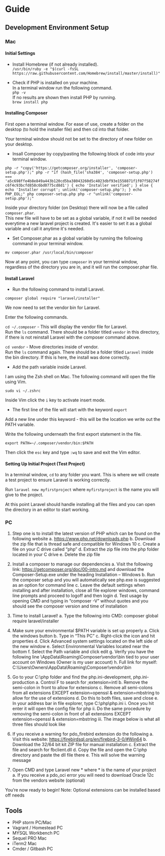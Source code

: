 # Guide 

## Development Environment Setup

### Mac 
#### Initial Settings
* Install Homebrew (if not already installed).   
`/usr/bin/ruby -e "$(curl -fsSL https://raw.githubusercontent.com/Homebrew/install/master/install)"`

* Check if PHP is installed on your machine.        
In a terminal window run the following command.        
`php -v`         
If no results are shown then install PHP by running.        
`brew install php`        

#### Installing Composer       
First open a terminal window. For ease of use, create a folder on the desktop (to hold the installer file) and then cd into that folder.        

Your terminal window should not be set to the directory of new folder on your desktop.

* Insall Composer by copy/pasting the following block of code into your terminal window.      

`php -r "copy('https://getcomposer.org/installer', 'composer-setup.php');"
php -r "if (hash_file('sha384', 'composer-setup.php') === 'a5c698ffe4b8e849a443b120cd5ba38043260d5c4023dbf93e1558871f1f07f58274fc6f4c93bcfd858c6bd0775cd8d1') { echo 'Installer verified'; } else { echo 'Installer corrupt'; unlink('composer-setup.php'); } echo PHP_EOL;"
php composer-setup.php
php -r "unlink('composer-setup.php');"`             

Inside your directory folder (on Desktop) there will now be a file called `composer.phar`.       
This new file will have to be set as a global variable, if not it will be needed everytime a new laravel project is created. It's easier to set it as a global variable and call it anytime it's needed.       

* Set Composer.phar as a global variable by running the following command in your terminal window.    

`mv composer.phar /usr/local/bin/composer`        

Now at any point, you can type `composer` in your terminal window, regardless of the directory you are in, and it will run the composer.phar file.    

#### Install Laravel      
* Run the following command to install Laravel.      

`composer global require "laravel/installer"`         

We now need to set the vendor bin for Laravel.

Enter the following commands.        

`cd ~/.composer`  - This will display the vendor file for Laravel.        
Run the `ls` command. There should be a folder titled `vendor` in this directory, if there is not reinstall Laravel with the composer command above. 

`cd vendor`  - Move directories inside of vendor.      
Run the `ls` command again. There should be a folder titled `Laravel` inside the bin directory. If this is here, the install was done correctly.      

* Add the path variable inside Laravel. 

I am using the Zsh shell on Mac. The following command will open the file using Vim.     

`sudo vi ~/.zshrc`          

Inside Vim click the `i` key to activate insert mode.        
* The first line of the file will start with the keyword `export`          

Add a new line under this keyword - this will be the location we write out the PATH variable.     

Write the following underneath the first export statement in the file. 

`export PATH=~/.composer/vendor/bin:$PATH `     

Then click the `esc` key and type `:wq` to save and exit the Vim editor. 

#### Setting Up Initial Project (Test Project)
In a terminal window, `cd` to any folder you want. This is where we will create a test project to ensure Laravel is working correctly. 

Run `laravel new myfirstproject` where `myfirstproject` is the name you will give to the project. 

At this point Laravel should handle installing all the files and you can open the directory in an editor to start working.


### PC 
1.	Step one is to install the latest version of PHP which can be found on the following website 
  a.	https://www.php.net/downloads.php
  b.	Download the zip file that is thread safe and compatible for Windows 10
  c.	Create a file on your C drive called “php”
  d.	Extract the zip file into the php folder located in your C drive
  e.	Delete the zip file


2.	Install a composer to manage our dependencies
  a.	Visit the following link: https://getcomposer.org/doc/00-intro.md and download the Composer-Setup.exe under the heading Installation – Windows
  b.	Run the composer setup and you will automatically see php.exe is suggested as an option for command line 
  c.	Leave the default settings when installing and after installation, close all file explorer windows, command line prompts and proceed to logoff and then login
  d.	Test usage by opening CMD and typing in “composer -V” without quotes and you should see the composer version and time of installation


3.	Time to install Laravel! 
  a.	Type the following into CMD: composer global require laravel/installer 


4.	Make sure your environmental $PATH variable is set up properly
  a.	Click the windows button
  b.	Type in “This PC”
  c.	Right-click the icon and hit properties
  d.	Click Advanced system settings located on the left side of the new window
  e.	Select Environmental Variables located near the bottom 
  f.	Select the Path variable and click edit
  g.	Verify you have the following line \AppData\Roaming\Composer\vendor\bin tied to your user account on Windows (Owner is my user account)
  h.  Full link for myself: C:\Users\Owners\AppData\Roaming\Composer\vendor\bin
  
  
5.	Go to your C:\php folder and find the php.ini-development, php.ini-production 
  a.	Control F to search for ;extension=intl
  b.	Remove the semi-colon in front to allow for extensions 
  c.	Remove all semi-colons from all extensions EXCEPT extension=openssl & extension=mbstring to allow for the use of extensions
  d.	Do this to both files, save and close
  e.	In your address bar in file explorer, type C:\php\php.ini
    i.	Once you hit enter it will open the config file for php
    ii.	Do the same procedure by removing the semi-colon in front of all extensions EXCEPT extension=openssl & extension=mbstring
    iii.	The image below is what all three files should look like
    
    
6.	If you receive a warning for pdo_firebird extension do the following
  a.	Visit this website: https://firebirdsql.org/en/firebird-3-0/#Win64
  b.	Download the 32/64 bit kit ZIP file for manual installation
  c.	Extract the file and search for fbclient.dll
  d.	Copy the file and open the C:\php directory and paste the dll file there
  e.	This will solve the warning message


7.	Open CMD and type Laravel new * where * is the name of your project 
  a.	If you receive a pdo_oci error you will need to download Oracle 12c from the vendors website (optional)

You’re now ready to begin! 
Note: Optional extensions can be installed based off needs

## Tools 

* PHP storm PC/Mac
* Vagrant / Homestead PC
* MYSQL Workbench PC
* Sequel PRO Mac
* iTerm2 Mac
* Cmder / Gitbash PC
